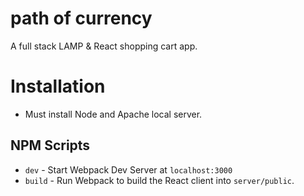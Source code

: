 # path of currency

A full stack LAMP & React shopping cart app.

# Installation

- Must install Node and Apache local server.

## NPM Scripts

- `dev` - Start Webpack Dev Server at `localhost:3000`
- `build` - Run Webpack to build the React client into `server/public`.
